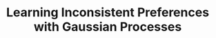 ---
layout: default
title: "Learning Inconsistent Preferences with Gaussian Processes"
authors: <ins>Siu Lun Chau</ins>, Javier González, Dino Sejdinovic
venue: International Conference on Artificial Intelligence and Statistics (AISTATS)
venue_short: AISTATS
year: 2022
pdf: https://proceedings.mlr.press/v151/lun-chau22a/lun-chau22a.pdf
code:
doi:
video: https://slideslive.at/38980474/learning-inconsistent-preferences-with-gaussian-processes?ref=speaker-30833
preprint: "false"
---
